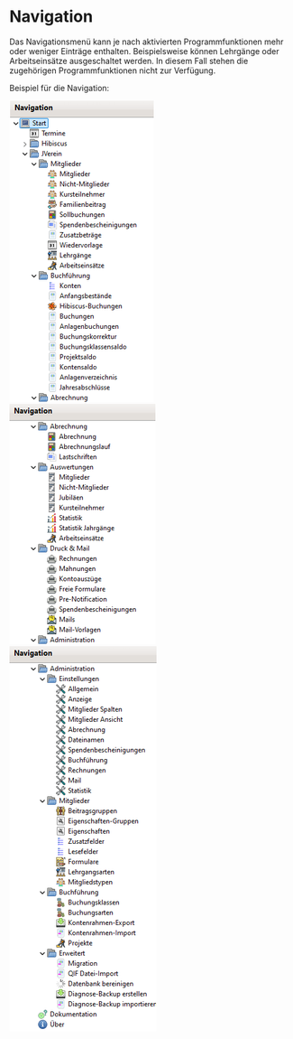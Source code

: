 # Navigation

Das Navigationsmenü kann je nach aktivierten Programmfunktionen mehr oder weniger Einträge enthalten. Beispielsweise können Lehrgänge oder Arbeitseinsätze ausgeschaltet werden. In diesem Fall stehen die zugehörigen Programmfunktionen nicht zur Verfügung.

Beispiel für die Navigation:

![](../allgemeine-funktionen/img/Navigation1.png) ![](../allgemeine-funktionen/img/Navigation2.png) ![](../allgemeine-funktionen/img/Navigation3.png)
